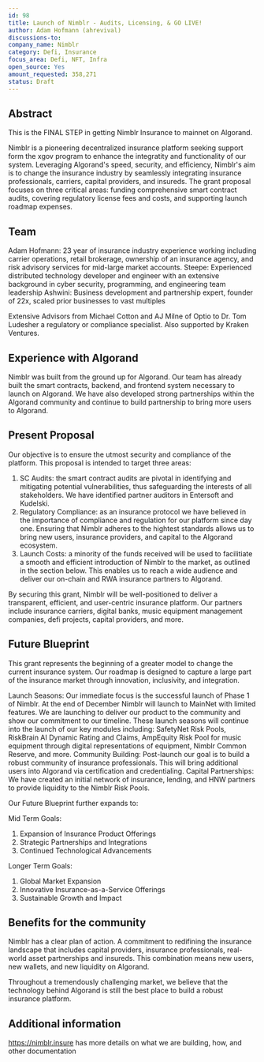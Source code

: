 ```yaml
---
id: 98
title: Launch of Nimblr - Audits, Licensing, & GO LIVE!
author: Adam Hofmann (ahrevival) 
discussions-to: 
company_name: Nimblr
category: Defi, Insurance
focus_area: Defi, NFT, Infra
open_source: Yes
amount_requested: 358,271
status: Draft
---
```


## Abstract
This is the FINAL STEP in getting Nimblr Insurance to mainnet on Algorand.

Nimblr is a pioneering decentralized insurance platform seeking support form the xgov program to enhance the integratity and functionality of our system. Leveraging Algorand's speed, security, and efficiency, Nimblr's aim is to change the insurance industry by seamlessly integrating insurance professionals, carriers, capital providers, 
and insureds. The grant proposal focuses on three critical areas: funding comprehensive smart contract audits, covering regulatory license fees and costs, and supporting
launch roadmap expenses. 

## Team
Adam Hofmann: 23 year of insurance industry experience working including carrier operations, retail brokerage, ownership of an insurance agency, and risk advisory
services for mid-large market accounts. 
Steepe: Experienced distributed technology developer and engineer with an extensive background in cyber security, programming, and engineering team leadership
Ashwini: Business development and partnership expert, founder of 22x, scaled prior businesses to vast multiples

Extensive Advisors from Michael Cotton and AJ Milne of Optio to Dr. Tom Ludesher a regulatory or compliance specialist.
Also supported by Kraken Ventures.

## Experience with Algorand
Nimblr was built from the ground up for Algorand. Our team has already built the smart contracts, backend, and frontend system necessary to launch on Algorand.
We have also developed strong partnerships within the Algorand community and continue to build partnership to bring more users to Algorand.

## Present Proposal
Our objective is to ensure the utmost security and compliance of the platform. This proposal is intended to target three areas:
1. SC Audits: the smart contract audits are pivotal in identifying and mitigating potential vulnerabilities, thus safeguarding the interests of all stakeholders. We have identified partner auditors in Entersoft and Kudelski.
2. Regulatory Compliance: as an insurance protocol we have believed in the importance of compliance and regulation for our platform since day one. Ensuring that Nimblr adheres to the hightest standards allows us to bring new users, insurance providers, and capital to the Algorand ecosystem.
3. Launch Costs: a minority of the funds received will be used to facilitiate a smooth and efficient introduction of Nimblr to the market, as outlined in the section below. This enables us to reach a wide audience and deliver our on-chain and RWA insurance partners to Algorand.

By securing this grant, Nimblr will be well-positioned to deliver a transparent, efficient, and user-centric insurance platform. Our partners include insurance carriers, digital banks, music equipment management companies, defi projects, capital providers, and more.

## Future Blueprint
This grant represents the beginning of a greater model to change the current insurance system. Our roadmap is designed to capture a large part of the insurance market through innovation, inclusivity, and integration. 

Launch Seasons: Our immediate focus is the successful launch of Phase 1 of Nimblr. At the end of December Nimblr will launch to MainNet with limited features. We are launching to deliver our product to the community and show our commitment to our timeline.
 These launch seasons will continue into the launch of our key modules including: SafetyNet Risk Pools, RiskBrain AI Dynamic Rating and Claims, AmpEquity Risk Pool for music equipment through digital representations of equipment, Nimblr Common Reserve, and more. 
Community Building: Post-launch our goal is to build a robust community of insurance professionals. This will bring additional users into Algorand via certification and credentialing.
Capital Partnerships: We have created an initial network of insurance, lending, and HNW partners to provide liquidity to the Nimblr Risk Pools.

Our Future Blueprint further expands to:

Mid Term Goals:
1. Expansion of Insurance Product Offerings
2. Strategic Partnerships and Integrations
3. Continued Technological Advancements

Longer Term Goals:
1. Global Market Expansion
2. Innovative Insurance-as-a-Service Offerings
3. Sustainable Growth and Impact

## Benefits for the community
Nimblr has a clear plan of action. A commitment to redifining the insurance landscape that includes capital providers, insurance professionals, real-world asset partnerships and insureds. 
This combination means new users, new wallets, and new liquidity on Algorand. 

Throughout a tremendously challenging market, we believe that the technology behind Algorand is still the best place to build a robust insurance platform. 

## Additional information
https://nimblr.insure has more details on what we are building, how, and other documentation
